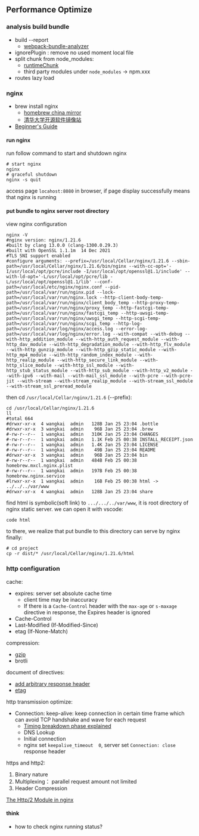 ## Performance Optimize

### analysis build bundle

* build --report
  * [webpack-bundle-analyzer](https://github.com/webpack-contrib/webpack-bundle-analyzer)
* ignorePlugin : remove no used moment local file
* split chunk from node_modules:
  * [runtimeChunk](https://webpack.js.org/configuration/optimization/#optimizationruntimechunk)
  * third party modules under `node_modules` -> npm.xxx
* routes lazy load

### nginx
* brew install nginx
  * [homebrew china mirror](https://gist.github.com/shrekuu/af1c92f80f3d6e9b03e9d2f62ef67e29)
  * [清华大学开源软件镜像站](https://mirrors.tuna.tsinghua.edu.cn/help/homebrew/)
* [Beginner's Guide](https://nginx.org/en/docs/beginners_guide.html)

#### run nginx 

run follow command to start and shutdown nginx
```shell
# start nginx
nginx
# graceful shutdown
nginx -s quit
```
access page `locahost:8080` in browser, if page display successfully means that nginx is running

#### put bundle to nginx server root directory

view nginx configuration
```shell
nginx -V
#nginx version: nginx/1.21.6
#built by clang 13.0.0 (clang-1300.0.29.3)
#built with OpenSSL 1.1.1m  14 Dec 2021
#TLS SNI support enabled
#configure arguments: --prefix=/usr/local/Cellar/nginx/1.21.6 --sbin-path=/usr/local/Cellar/nginx/1.21.6/bin/nginx --with-cc-opt='-I/usr/local/opt/pcre/include -I/usr/local/opt/openssl@1.1/include' --with-ld-opt='-L/usr/local/opt/pcre/lib -L/usr/local/opt/openssl@1.1/lib' --conf-path=/usr/local/etc/nginx/nginx.conf --pid-path=/usr/local/var/run/nginx.pid --lock-path=/usr/local/var/run/nginx.lock --http-client-body-temp-path=/usr/local/var/run/nginx/client_body_temp --http-proxy-temp-path=/usr/local/var/run/nginx/proxy_temp --http-fastcgi-temp-path=/usr/local/var/run/nginx/fastcgi_temp --http-uwsgi-temp-path=/usr/local/var/run/nginx/uwsgi_temp --http-scgi-temp-path=/usr/local/var/run/nginx/scgi_temp --http-log-path=/usr/local/var/log/nginx/access.log --error-log-path=/usr/local/var/log/nginx/error.log --with-compat --with-debug --with-http_addition_module --with-http_auth_request_module --with-http_dav_module --with-http_degradation_module --with-http_flv_module --with-http_gunzip_module --with-http_gzip_static_module --with-http_mp4_module --with-http_random_index_module --with-http_realip_module --with-http_secure_link_module --with-http_slice_module --with-http_ssl_module --with-http_stub_status_module --with-http_sub_module --with-http_v2_module --with-ipv6 --with-mail --with-mail_ssl_module --with-pcre --with-pcre-jit --with-stream --with-stream_realip_module --with-stream_ssl_module --with-stream_ssl_preread_module
```
then cd `/usr/local/Cellar/nginx/1.21.6` (--prefix):
```shell
cd /usr/local/Cellar/nginx/1.21.6
ll
#total 664
#drwxr-xr-x  4 wangkai  admin   128B Jan 25 23:04 .bottle
#drwxr-xr-x  3 wangkai  admin    96B Jan 25 23:04 .brew
#-rw-r--r--  1 wangkai  admin   310K Jan 25 23:04 CHANGES
#-rw-r--r--  1 wangkai  admin   1.1K Feb 25 00:38 INSTALL_RECEIPT.json
#-rw-r--r--  1 wangkai  admin   1.4K Jan 25 23:04 LICENSE
#-rw-r--r--  1 wangkai  admin    49B Jan 25 23:04 README
#drwxr-xr-x  3 wangkai  admin    96B Jan 25 23:04 bin
#-rw-r--r--  1 wangkai  admin   484B Feb 25 00:38 homebrew.mxcl.nginx.plist
#-rw-r--r--  1 wangkai  admin   197B Feb 25 00:38 homebrew.nginx.service
#lrwxr-xr-x  1 wangkai  admin    16B Feb 25 00:38 html -> ../../../var/www
#drwxr-xr-x  4 wangkai  admin   128B Jan 25 23:04 share
```
find html is symbolic(soft link) to `.../.../../var/www`, it is root directory of nginx static server. we can open it with vscode:
```shell
code html
```
to there, we realize that put bundle to this directory can serve by nginx finally:
```shell
# cd project
cp -r dist/* /usr/local/Cellar/nginx/1.21.6/html
```

### http configuration
cache:
* expires: server set absolute cache time
  * client time may be inaccuracy
  * If there is a `Cache-Control` header with the `max-age` or `s-maxage` directive in response, the Expires header is ignored
* Cache-Control
* Last-Modified (If-Modified-Since)
* etag (If-None-Match)

compression:
* [gzip](https://www.digitalocean.com/community/tutorials/how-to-improve-website-performance-using-gzip-and-nginx-on-ubuntu-20-04#step-3-configuring-nginx-s-gzip-settings)
* brotli

document of directives:
* [add arbitrary response header](https://nginx.org/en/docs/http/ngx_http_headers_module.html#example)
* [etag](https://nginx.org/en/docs/http/ngx_http_core_module.html#etag)

http transmission optimize:
* Connection: keep-alive: keep connection in certain time frame which can avoid TCP handshake and wave for each request
  * [Timing breakdown phase explained](https://developer.chrome.com/docs/devtools/network/reference/?utm_source=devtools#timing-explanation)
  * DNS Lookup
  * Initial connection
  * nginx set `keepalive_timeout  0`, server set `Connection: close` response header

https and http2:
1. Binary nature
2. Multiplexing： parallel request amount not limited
3. Header Compression

[The Http/2 Module in nginx](https://www.nginx.com/blog/http2-module-nginx) 

#### think
* how to check nginx running status?
